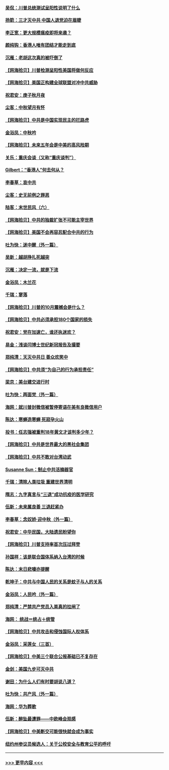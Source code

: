#### [吴侃：川普总统测试呈阳性说明了什么](../pages/nsc993/n12451869.md?t=10050151) 
#### [扬箭：三才灭中共 中国人退党迫在眉睫](../pages/nsc993/n12451842.md?t=10050151) 
#### [李正宽：更大规模瘟疫即将来袭？](../pages/nsc993/n12451455.md?t=10050151) 
#### [颜纯钩：香港人唯有团结才能走到底](../pages/nsc993/n12450870.md?t=10050151) 
#### [沉雁：老胡这次真的被吓倒了](../pages/nsc993/n12449796.md?t=10050151) 
#### [【网海拾贝】川普检测呈阳性美国将做何反应](../pages/nsc993/n12449042.md?t=10050151) 
#### [【网海拾贝】美国正构建全球联盟对冲中共威胁](../pages/nsc993/n12446580.md?t=10050151) 
#### [祝君安：庚子秋月夜](../pages/nsc993/n12445870.md?t=10050151) 
#### [尘客：中秋望月有怀](../pages/nsc993/n12444632.md?t=10050151) 
#### [【网海拾贝】中共是中国实现民主的拦路虎](../pages/nsc993/n12443573.md?t=10050151) 
#### [金浴凤：中秋吟](../pages/nsc993/n12441773.md?t=10050151) 
#### [【网海拾贝】未来五年会是中美的高风险期](../pages/nsc993/n12440760.md?t=10050151) 
#### [关乐：重庆会谈（又称“重庆谈判”）](../pages/nsc993/n12437525.md?t=10050151) 
#### [Gilbert：“香港人”何去何从？](../pages/nsc993/n12435894.md?t=10050151) 
#### [李春草：哀中共](../pages/nsc993/n12435874.md?t=10050151) 
#### [尘客：史无前例之罪恶](../pages/nsc993/n12435762.md?t=10050151) 
#### [陆客：末世民风（六）](../pages/nsc993/n12435354.md?t=10050151) 
#### [【网海拾贝】中共的独裁扩张不可能主宰世界](../pages/nsc993/n12435151.md?t=10050151) 
#### [【网海拾贝】美国不会再容忍配合中共的行为](../pages/nsc993/n12433808.md?t=10050151) 
#### [吐为快：迷中醒（外一篇）](../pages/nsc993/n12433585.md?t=10050151) 
#### [吴新：越胡挣扎死越突](../pages/nsc993/n12433562.md?t=10050151) 
#### [沉雁：决定一流，就是下流](../pages/nsc993/n12432128.md?t=10050151) 
#### [金浴凤：木兰花](../pages/nsc993/n12432124.md?t=10050151) 
#### [千瑞：寥落](../pages/nsc993/n12432071.md?t=10050151) 
#### [【网海拾贝】川普的10月震撼会是什么？](../pages/nsc993/n12431624.md?t=10050151) 
#### [【网海拾贝】中共必须承担180个国家的损失](../pages/nsc993/n12428893.md?t=10050151) 
#### [祝君安：党在加速亡，谁还执迷欢？](../pages/nsc993/n12428652.md?t=10050151) 
#### [易金：浅谈闫博士世纪新冠报告及撮要](../pages/nsc993/n12426822.md?t=10050151) 
#### [郑纯清：天灭中共日 善众欢笑中](../pages/nsc993/n12426784.md?t=10050151) 
#### [【网海拾贝】中共须“为自己的行为承担责任”](../pages/nsc993/n12426067.md?t=10050151) 
#### [梁京：美台建交进行时](../pages/nsc993/n12424066.md?t=10050151) 
#### [吐为快：两面党（外一篇）](../pages/nsc993/n12424043.md?t=10050151) 
#### [海网：就川普封微信被暂停寄语在美有良微信用户](../pages/nsc993/n12424021.md?t=10050151) 
#### [陈达：寒蝉造寒蝉 死寂孕火山](../pages/nsc993/n12423958.md?t=10050151) 
#### [投书：任志强被重判18年黄文才该判多少年？](../pages/nsc993/n12423672.md?t=10050151) 
#### [【网海拾贝】中共是世界最大的黑社会集团](../pages/nsc993/n12423543.md?t=10050151) 
#### [【网海拾贝】中共不敢对台湾动武](../pages/nsc993/n12421418.md?t=10050151) 
#### [Susanne Sun：制止中共活摘器官](../pages/nsc993/n12419654.md?t=10050151) 
#### [千瑞：清除人类垃圾 重建世界清明](../pages/nsc993/n12419414.md?t=10050151) 
#### [隋志：九字真言与“三退”成功抗疫的医学研究](../pages/nsc993/n12419248.md?t=10050151) 
#### [伍新：未来属良善 三退赶紧办](../pages/nsc993/n12418496.md?t=10050151) 
#### [李春草：念奴娇·迎中秋（外一篇）](../pages/nsc993/n12418465.md?t=10050151) 
#### [祝君安：中华民国，大陆遗民盼望你](../pages/nsc993/n12418089.md?t=10050151) 
#### [【网海拾贝】川普支持率首次压过拜登](../pages/nsc993/n12418050.md?t=10050151) 
#### [孙国祥：该是联合国体系纳入台湾的时候](../pages/nsc993/n12417369.md?t=10050151) 
#### [陈达：末日悲嚎亦提醒](../pages/nsc993/n12416736.md?t=10050151) 
#### [乾坤子：中共与中国人民的关系是蚊子与人的关系](../pages/nsc993/n12416632.md?t=10050151) 
#### [金浴凤：人民吟（外一篇）](../pages/nsc993/n12416567.md?t=10050151) 
#### [郑纯清：严禁共产党员入美真的拉闸了](../pages/nsc993/n12416550.md?t=10050151) 
#### [海网： 统战＝统占＋统管](../pages/nsc993/n12416404.md?t=10050151) 
#### [【网海拾贝】中共攻击和侵蚀国际人权体系](../pages/nsc993/n12416250.md?t=10050151) 
#### [金浴凤：采莲女（三首）](../pages/nsc993/n12415517.md?t=10050151) 
#### [【网海拾贝】中美三个联合公报基础已不复存在](../pages/nsc993/n12415054.md?t=10050151) 
#### [金剑：美国九步可灭中共](../pages/nsc993/n12413183.md?t=10050151) 
#### [谢田：为什么人们有时要胡说八道？](../pages/nsc993/n12411861.md?t=10050151) 
#### [吐为快：共产风（外一篇）](../pages/nsc993/n12411761.md?t=10050151) 
#### [海网：华为葬歌](../pages/nsc993/n12410381.md?t=10050151) 
#### [伍新：醉坠最遭罪——中欧峰会观感](../pages/nsc993/n12410364.md?t=10050151) 
#### [【网海拾贝】中美断交可能很快就会成为事实](../pages/nsc993/n12409495.md?t=10050151) 
#### [纽约州参议员候选人：关于公校安全与教育公平的呼吁](../pages/nsc993/n12409228.md?t=10050151) 

----
#### [ >>> 更早内容 <<< ](../indexes/nsc993-earlier.md)
